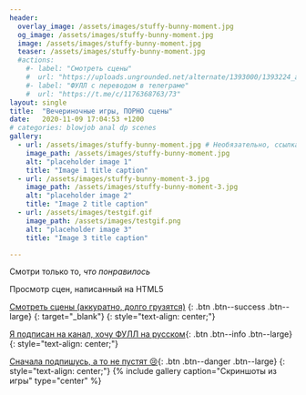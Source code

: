 ```yaml
---
header:
  overlay_image: /assets/images/stuffy-bunny-moment.jpg
  og_image: /assets/images/stuffy-bunny-moment.jpg  
  image: /assets/images/stuffy-bunny-moment.jpg
  teaser: /assets/images/stuffy-bunny-moment.jpg
  #actions:
    #- label: "Смотреть сцены"
    #  url: "https://uploads.ungrounded.net/alternate/1393000/1393224_alternate_87460_r1.zip/"
    #- label: "ФУЛЛ с переводом в телеграме"
    #  url: "https://t.me/c/1176368763/73"
layout: single
title:  "Вечериночные игры, ПОРНО сцены"
date:   2020-11-09 17:04:53 +1200
# categories: blowjob anal dp scenes
gallery:
  - url: /assets/images/stuffy-bunny-moment.jpg # Необязательно, ссылка на полную версию для галереи
    image_path: /assets/images/stuffy-bunny-moment.jpg
    alt: "placeholder image 1"
    title: "Image 1 title caption"
  - url: /assets/images/stuffy-bunny-moment-3.jpg
    image_path: /assets/images/stuffy-bunny-moment-3.jpg
    alt: "placeholder image 2"
    title: "Image 2 title caption"
  - url: /assets/images/testgif.gif
    image_path: /assets/images/testgif.png
    alt: "placeholder image 3"
    title: "Image 3 title caption"

---
```

Смотри только то, *что понравилось*

Просмотр сцен, написанный на HTML5

[Смотреть сцены (аккуратно, долго грузятся)](https://uploads.ungrounded.net/alternate/1393000/1393224_alternate_87460_r1.zip/)
{: .btn .btn--success .btn--large}
{: target="_blank"}
{: style="text-align: center;"}

[Я подписан на канал, хочу ФУЛЛ на русском](https://t.me/c/1176368763/73){: .btn .btn--info .btn--large}
{: style="text-align: center;"}

[Сначала подпишусь, а то не пустят 😢](https://t.me/joinchat/AAAAAEYd9ntbFRi6jnMcFg){: .btn .btn--danger .btn--large}
{: style="text-align: center;"}
{% include gallery caption="Скриншоты из игры" type="center" %}
